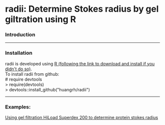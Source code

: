 # radii: Determine Stokes radius by gel giltration using R


### Introduction


-----
### Installation

radii is developed using [R (following the link to download and install if you didn't do so)](https://cran.r-project.org/).   
To install radii from github:    
  \# require devtools  
  \> require(devtools)  
  \> devtools::install_github("huangrh/radii")
  
-----
### Examples:    

[Using gel filtration HiLoad Superdex 200 to determine protein stokes radius](https://github.com/huangrh/radii/blob/master/vignettes/Example_StokesRadiusAnalysis.pdf)
